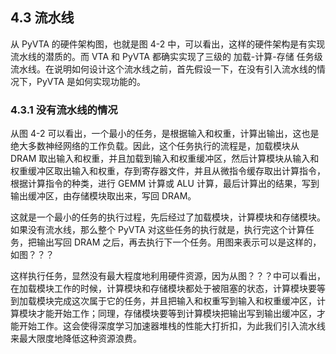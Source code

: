 ## 4.3 流水线

从 PyVTA 的硬件架构图，也就是图 4-2 中，可以看出，这样的硬件架构是有实现流水线的潜质的。而 VTA 和 PyVTA 都确实实现了三级的 加载-计算-存储 任务级流水线。在说明如何设计这个流水线之前，首先假设一下，在没有引入流水线的情况下，PyVTA 是如何实现功能的。

### 4.3.1 没有流水线的情况

从图 4-2 可以看出，一个最小的任务，是根据输入和权重，计算出输出，这也是绝大多数神经网络的工作负载。因此，这个任务执行的流程是，加载模块从 DRAM 取出输入和权重，并且加载到输入和权重缓冲区，然后计算模块从输入和权重缓冲区取出输入和权重，存到寄存器文件，并且从微指令缓存取出计算指令，根据计算指令的种类，进行 GEMM 计算或 ALU 计算，最后计算出的结果，写到输出缓冲区，由存储模块取出来，写回 DRAM。

这就是一个最小的任务的执行过程，先后经过了加载模块，计算模块和存储模块。如果没有流水线，那么整个 PyVTA 对这些任务的执行就是，执行完这个计算任务，把输出写回 DRAM 之后，再去执行下一个任务。用图来表示可以是这样的，如图？？？



这样执行任务，显然没有最大程度地利用硬件资源，因为从图？？？中可以看出，在加载模块工作的时候，计算模块和存储模块都处于被阻塞的状态，计算模块要等到加载模块完成这次属于它的任务，并且把输入和权重写到输入和权重缓冲区，计算模块才能开始工作；同理，存储模块要等到计算模块把输出写到输出缓冲区，才能开始工作。这会使得深度学习加速器堆栈的性能大打折扣，为此我们引入流水线来最大限度地降低这种资源浪费。







